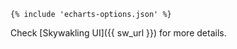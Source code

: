 ```echarts
{% include 'echarts-options.json' %}
```

Check [Skywakling UI]({{ sw_url }}) for more details.